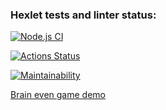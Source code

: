 ### Hexlet tests and linter status:
[![Node.js CI](https://github.com/kaguya3222/frontend-project-lvl1/actions/workflows/main.yml/badge.svg)](https://github.com/kaguya3222/frontend-project-lvl1/actions/workflows/main.yml)

[![Actions Status](https://github.com/kaguya3222/frontend-project-lvl1/workflows/hexlet-check/badge.svg)](https://github.com/kaguya3222/frontend-project-lvl1/actions)

[![Maintainability](https://api.codeclimate.com/v1/badges/5e47e202d862ba180c11/maintainability)](https://codeclimate.com/github/kaguya3222/frontend-project-lvl1/maintainability)

[Brain even game demo](https://asciinema.org/a/l4Uw3GbDHFXuuuzuLEnFGMW17)